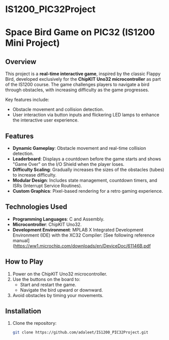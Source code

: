 # IS1200_PIC32Project

# Space Bird Game on PIC32 (IS1200 Mini Project)

## Overview
This project is a **real-time interactive game**, inspired by the classic Flappy Bird, developed exclusively for the **ChipKIT Uno32 microcontroller** as part of the IS1200 course. The game challenges players to navigate a bird through obstacles, with increasing difficulty as the game progresses.

Key features include:
- Obstacle movement and collision detection.
- User interaction via button inputs and flickering LED lamps to enhance the interactive user experience.

## Features
- **Dynamic Gameplay**: Obstacle movement and real-time collision detection.
- **Leaderboard**: Displays a countdown before the game starts and shows "Game Over" on the I/O Shield when the player loses.
- **Difficulty Scaling**: Gradually increases the sizes of the obstacles (tubes) to increase difficulty.
- **Modular Design**: Includes state management, countdown timers, and ISRs (Interrupt Service Routines).
- **Custom Graphics**: Pixel-based rendering for a retro gaming experience.

## Technologies Used
- **Programming Languages**: C and Assembly.
- **Microcontroller**: ChipKIT Uno32.
- **Development Environment**: MPLAB X Integrated Development Environment (IDE) with the XC32 Compiler:
[See following reference manual](https://ww1.microchip.com/downloads/en/DeviceDoc/61146B.pdf

## How to Play
1. Power on the ChipKIT Uno32 microcontroller.
2. Use the buttons on the board to:
   - Start and restart the game. 
   - Navigate the bird upward or downward.
4. Avoid obstacles by timing your movements.

## Installation
1. Clone the repository:
   ```bash
   git clone https://github.com/adaleet/IS1200_PIC32Project.git
